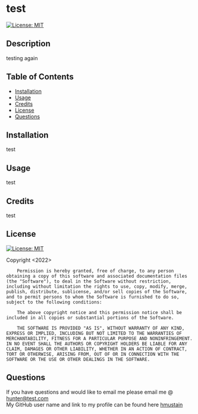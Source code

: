 # test
[![License: MIT](https://img.shields.io/badge/License-MIT-yellow.svg)](https://opensource.org/licenses/MIT)
        

## Description
testing again

## Table of Contents

- [Installation](#installation)
- [Usage](#usage)
- [Credits](#credits)
- [License](#license)
- [Questions](#questions)

## Installation
test

## Usage
test

## Credits
test

## License
[![License: MIT](https://img.shields.io/badge/License-MIT-yellow.svg)](https://opensource.org/licenses/MIT)
        
Copyright <2022> <COPYRIGHT HOLDER>

        Permission is hereby granted, free of charge, to any person obtaining a copy of this software and associated documentation files (the "Software"), to deal in the Software without restriction, including without limitation the rights to use, copy, modify, merge, publish, distribute, sublicense, and/or sell copies of the Software, and to permit persons to whom the Software is furnished to do so, subject to the following conditions:
        
        The above copyright notice and this permission notice shall be included in all copies or substantial portions of the Software.
        
        THE SOFTWARE IS PROVIDED "AS IS", WITHOUT WARRANTY OF ANY KIND, EXPRESS OR IMPLIED, INCLUDING BUT NOT LIMITED TO THE WARRANTIES OF MERCHANTABILITY, FITNESS FOR A PARTICULAR PURPOSE AND NONINFRINGEMENT. IN NO EVENT SHALL THE AUTHORS OR COPYRIGHT HOLDERS BE LIABLE FOR ANY CLAIM, DAMAGES OR OTHER LIABILITY, WHETHER IN AN ACTION OF CONTRACT, TORT OR OTHERWISE, ARISING FROM, OUT OF OR IN CONNECTION WITH THE SOFTWARE OR THE USE OR OTHER DEALINGS IN THE SOFTWARE.



## Questions
If you have questions and would like to email me please email me @ hunter@test.com <br>
My GitHub user name and link to my profile can be found here <a href="https://github.com/hmustain?tab=repositories">hmustain</a>

